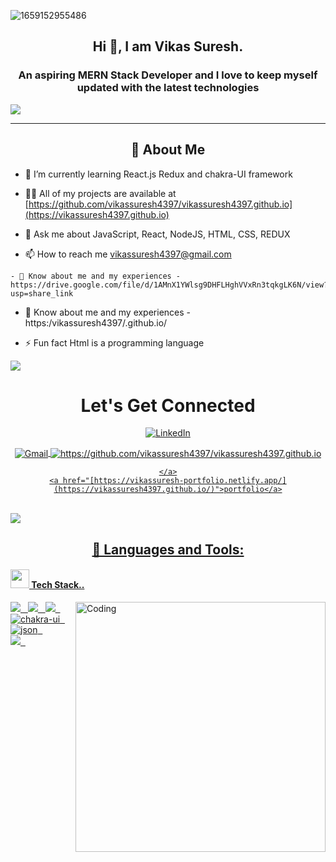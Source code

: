 <!-- [![MasterHead](https://www.softprodigy.com/wp-content/uploads/2021/06/JS-Development-Gif.gif)]() -->
![1659152955486](https://user-images.githubusercontent.com/94694221/230530266-66cb4858-bdbe-4ad6-8b77-9b4dcf8658ca.jpg)


<!-- ![](https://raw.githubusercontent.com/halfrost/halfrost/master/icons/header_.png) -->
<div>
<h2 align="center">Hi 👋, I am Vikas Suresh.</h2>
    <h3 align="center">An aspiring MERN Stack Developer and I love to keep myself updated with the latest technologies</h3>
  <!-- <div align="center"><a href="#"><img src="https://readme-typing-svg.demolab.com?font=Fira+Code&pause=1000&width=435&lines=Hi!+I+am+Tanmoy.;An+aspiring+MERN+Stack+Developer;
  and+I+love+to+keep myself+updated; with+the latest+technologies;Interested+in+working+with+Team.;Curious+to+learn+new+things+!" alt="Typing SVG" /></a></div> -->
   <a href="#" align="center"><img src="https://readme-typing-svg.herokuapp.com?color=FFF&center=true&lines=1000%2B+Hours+of+Coding+Experience;Data+Structure;Algorithm;MERN;Full+Stack+Web+Developer"></img></a>
    
<hr>
  
<div>
<h2 align="center">💫  About Me </h2>


- 🌱 I’m currently learning React.js Redux and chakra-UI framework

- 👨‍💻 All of my projects are available at [https://github.com/vikassuresh4397/vikassuresh4397.github.io](https://vikassuresh4397.github.io)

- 💬 Ask me about JavaScript, React, NodeJS, HTML, CSS, REDUX

- 📫 How to reach me vikassuresh4397@gmail.com

<!-- - 📄 Know about me and my experiences - [My Resume](https://drive.google.com/file/d/1AMnX1YWlsg9DHFLHghVVxRn3tqkgLK6N/view?usp=share_link) -->
    
    - 📄 Know about me and my experiences - https://drive.google.com/file/d/1AMnX1YWlsg9DHFLHghVVxRn3tqkgLK6N/view?usp=share_link


- 📄 Know about me and my experiences - https:/vikassuresh4397/.github.io/

- ⚡️ Fun fact Html is a programming language

<img src='https://raw.githubusercontent.com/andreasbm/readme/master/assets/lines/colored.png' />
  
<h1 align="center">Let's Get Connected</h1>
<div align="center">

 <a  href="https://www.linkedin.com/in/vikas-suresh-05a60b23b/" target="_blank"><img align="center" alt="LinkedIn" src="https://img.shields.io/badge/linkedin%20-%230077B5.svg?&style=for-the-badge&logo=linkedin&logoColor=white" /></a>
<!-- <a href="" target="_blank"><img src="https://img.shields.io/badge/twitter-%2300acee.svg?&style=for-the-badge&logo=twitter&logoColor=white&alt=twitter" /></a> -->
<a href="mailto:vikassuresh4397@gmail.com"><img  align="center" alt="Gmail" src="https://img.shields.io/badge/Gmail-D14836?style=for-the-badge&logo=gmail&logoColor=white" />
 <a href="https://github.com/vikassuresh4397/vikassuresh4397.github.io">
        <img align="center" src="https://img.shields.io/badge/Portfolio-18A303?style=for-the-badge&logo=ionic&logoColor=white" alt="https://github.com/vikassuresh4397/vikassuresh4397.github.io" />
        
    </a>
    <a href="[https://vikassuresh-portfolio.netlify.app/](https://vikassuresh4397.github.io/)">portfolio</a>
</div>
<br />
 <img src='https://raw.githubusercontent.com/andreasbm/readme/master/assets/lines/colored.png' />
<h2 align="center">🚀 Languages and Tools: </h2>
 
<h4><img src="https://media.giphy.com/media/iY8CRBdQXODJSCERIr/giphy.gif" width="30px">&nbsp;Tech Stack..
</h4>
 <img align="right" alt="Coding" width="400" src="https://media.giphy.com/media/f3iwJFOVOwuy7K6FFw/giphy.gif">
<p>
 <img src="https://img.shields.io/badge/html5%20-%23e34f26.svg?&style=for-the-badge&logo=html5&logoColor=white" />&nbsp;&nbsp;
 <img src="https://img.shields.io/badge/css3%20-%231572B6.svg?&style=for-the-badge&logo=css3&logoColor=white" />&nbsp;&nbsp;
 <img src="https://img.shields.io/badge/react-%2320232a.svg?style=for-the-badge&logo=react&logoColor=%2361DAFB" />&nbsp;&nbsp;
 <img src="https://img.shields.io/badge/Chakra%20UI-3bc7bd?style=for-the-badge&logo=chakraui&logoColor=white" alt="chakra-ui" />&nbsp;&nbsp;
<img src="https://img.shields.io/badge/Node.js-43853D?style=for-the-badge&logo=node.js&logoColor=white" alt="json" />&nbsp;&nbsp;
 <br/>
<img src="https://img.shields.io/badge/express.js-%23404d59.svg?style=for-the-badge&logo=express&logoColor=%2361DAFB" />&nbsp;&nbsp;
<img src="https://img.
